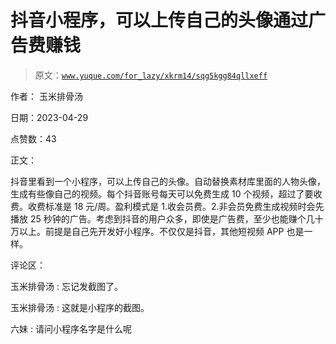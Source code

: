 # 抖音小程序，可以上传自己的头像通过广告费赚钱

> 原文：[`www.yuque.com/for_lazy/xkrm14/sqg5kgg84qllxeff`](https://www.yuque.com/for_lazy/xkrm14/sqg5kgg84qllxeff)

作者： 玉米排骨汤

日期：2023-04-29

点赞数：43

正文：

抖音里看到一个小程序，可以上传自己的头像。自动替换素材库里面的人物头像，生成有些像自己的视频。每个抖音账号每天可以免费生成 10 个视频，超过了要收费。收费标准是 18 元/周。盈利模式是 1.收会员费。2.非会员免费生成视频时会先播放 25 秒钟的广告。考虑到抖音的用户众多，即使是广告费，至少也能赚个几十万以上。前提是自己先开发好小程序。不仅仅是抖音，其他短视频 APP 也是一样。

评论区：

玉米排骨汤 : 忘记发截图了。

玉米排骨汤 : 这就是小程序的截图。

六妹 : 请问小程序名字是什么呢

